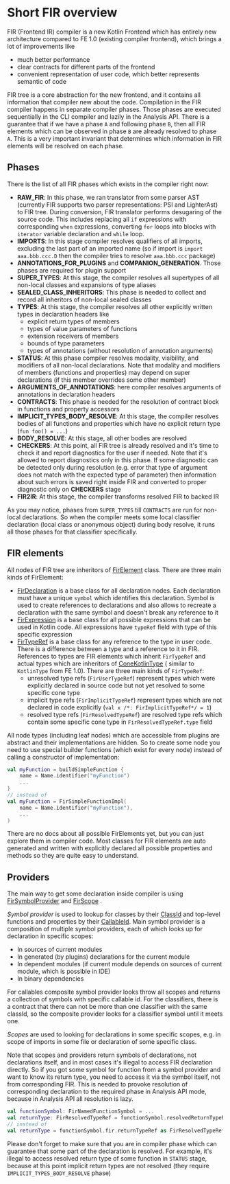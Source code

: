 # Short FIR overview

FIR (Frontend IR) compiler is a new Kotlin Frontend which has entirely new architecture compared to FE 1.0 (existing compiler frontend),
which brings a lot of improvements like

- much better performance
- clear contracts for different parts of the frontend
- convenient representation of user code, which better represents semantic of code

FIR tree is a core abstraction for the new frontend, and it contains all information that compiler new about the code. Compilation in the
FIR compiler happens in separate compiler phases. Those phases are executed sequentially in the CLI compiler and lazily in the Analysis API.
There is a guarantee that if we have a phase `A` and following phase  `B`, then all FIR elements which can be observed in phase `B` are
already resolved to phase `A`. This is a very important invariant that determines which information in FIR elements will be resolved on each
phase.

## Phases

There is the list of all FIR phases which exists in the compiler right now:

- **RAW_FIR**: In this phase, we ran translator from some parser AST (currently FIR supports two parser representations: PSI and LighterAst)
  to FIR tree. During conversion, FIR translator performs desugaring of the source code. This includes replacing all `if` expressions with
  corresponding `when` expressions, converting `for` loops into blocks with `iterator` variable declaration and `while` loop.
- **IMPORTS**: In this stage compiler resolves qualifiers of all imports, excluding the last part of an imported name (so if import
  is `import aaa.bbb.ccc.D` then the compiler tries to resolve `aaa.bbb.ccc` package)
- **ANNOTATIONS_FOR_PLUGINS** and **COMPANION_GENERATION**. Those phases are required for plugin support
- **SUPER_TYPES**: At this stage, the compiler resolves all supertypes of all non-local classes and expansions of type aliases
- **SEALED_CLASS_INHERITORS**: This phase is needed to collect and record all inheritors of non-local sealed classes
- **TYPES**: At this stage, the compiler resolves all other explicitly written types in declaration headers like
    - explicit return types of members
    - types of value parameters of functions
    - extension receivers of members
    - bounds of type parameters
    - types of annotations (without resolution of annotation arguments)
- **STATUS**: At this phase compiler resolves modality, visibility, and modifiers of all non-local declarations. Note that modality and
  modifiers of members (functions and properties) may depend on super declarations (if this member overrides some other member)
- **ARGUMENTS_OF_ANNOTATIONS**: here compiler resolves arguments of annotations in declaration headers
- **CONTRACTS**: This phase is needed for the resolution of contract block in functions and property accessors
- **IMPLICIT_TYPES_BODY_RESOLVE**: At this stage, the compiler resolves bodies of all functions and properties which have no explicit return
  type (`fun foo() = ...`)
- **BODY_RESOLVE**: At this stage, all other bodies are resolved
- **CHECKERS**: At this point, all FIR tree is already resolved and it's time to check it and report diagnostics for the user if needed.
  Note that it's allowed to report diagnostics only in this phase. If some diagnostic can be detected only during resolution (e.g. error
  that type of argument does not match with the expected type of parameter) then information about such errors is saved right inside FIR
  and converted to proper diagnostic only on **CHECKERS** stage
- **FIR2IR**: At this stage, the compiler transforms resolved FIR to backed IR

As you may notice, phases from `SUPER_TYPES` till `CONTRACTS` are run for non-local declarations. So when the compiler meets some local
classifier declaration (local class or anonymous object) during body resolve, it runs all those phases for that classifier specifically.

## FIR elements

All nodes of FIR tree are inheritors
of [FirElement](https://jetbrains.team/p/kt/repositories/kotlin/files/compiler/fir/tree/gen/org/jetbrains/kotlin/fir/FirElement.kt) class.
There are three main kinds of FirElement:

- [FirDeclaration](https://jetbrains.team/p/kt/repositories/kotlin/files/compiler/fir/tree/gen/org/jetbrains/kotlin/fir/declarations/FirDeclaration.kt)
  is a base class for all declaration nodes. Each declaration must have a unique `symbol` which identifies this declaration. Symbol is used
  to create references to declarations and also allows to recreate a declaration with the same symbol and doesn't break any reference to it
- [FirExpression](https://jetbrains.team/p/kt/repositories/kotlin/files/compiler/fir/tree/gen/org/jetbrains/kotlin/fir/expressions/FirExpression.kt)
  is a base class for all possible expressions that can be used in Kotlin code. All expressions have `typeRef` field with type of this
  specific expression
- [FirTypeRef](https://jetbrains.team/p/kt/repositories/kotlin/files/compiler/fir/tree/gen/org/jetbrains/kotlin/fir/types/FirTypeRef.kt) is
  a base class for any reference to the type in user code. There is a difference between a type and a reference to it in FIR. References to
  types are FIR elements which inherit `FirTypeRef` and actual types which are inheritors
  of [ConeKotlinType](https://jetbrains.team/p/kt/repositories/kotlin/files/compiler/fir/cones/src/org/jetbrains/kotlin/fir/types/ConeTypes.kt#L78) (
  similar to `KotlinType` from FE 1.0). There are three main kinds of `FirTypeRef`:
    - unresolved type refs (`FirUserTypeRef`) represent types which were explicitly declared in source code but not yet resolved to some
      specific cone type
    - implicit type refs (`FirImplicitTypeRef`) represent types which are not declared in code
      explicitly (`val x /*: FirImplicitTypeRef*/ = 1`)
    - resolved type refs (`FirResolvedTypeRef`) are resolved type refs which contain some specific cone type in `FirResolvedTypeRef.type`
      field

All node types (including leaf nodes) which are accessible from plugins are abstract and their implementations are hidden. So to create some
node you need to use special builder functions (which exist for every node) instead of calling a constructor of implementation:

```kotlin
val myFunction = buildSimpleFunction {
    name = Name.identifier("myFunction")
    ...
}
// instead of
val myFunction = FirSimpleFunctionImpl(
    name = Name.identifier("myFunction"),
    ...
)
```

There are no docs about all possible FirElements yet, but you can just explore them in compiler code. Most classes for FIR elements are auto
generated and written with explicitly declared all possible properties and methods so they are quite easy to understand.

## Providers

The main way to get some declaration inside compiler is
using [FirSymbolProvider](https://jetbrains.team/p/kt/repositories/kotlin/files/compiler/fir/providers/src/org/jetbrains/kotlin/fir/resolve/providers/FirSymbolProvider.kt#L28)
and [FirScope](https://jetbrains.team/p/kt/repositories/kotlin/files/compiler/fir/tree/src/org/jetbrains/kotlin/fir/scopes/FirScope.kt?&line=12)
.

_Symbol provider_ is used to lookup for classes by
their [ClassId](https://github.com/JetBrains/kotlin/blob/mastercore/compiler.common/src/org/jetbrains/kotlin/name/ClassId.java#L34) and
top-level functions and properties by
their [CallableId](https://jetbrains.team/p/kt/repositories/kotlin/files/core/compiler.common/src/org/jetbrains/kotlin/name/CallableId.kt).
Main symbol provider is a composition of multiple symbol providers, each of which looks up for declaration in specific scopes:

- In sources of current modules
- In generated (by plugins) declarations for the current module
- In dependent modules (if current module depends on sources of current module, which is possible in IDE)
- In binary dependencies

For callables composite symbol provider looks throw all scopes and returns a collection of symbols with specific callable id. For the
classifiers, there is a contract that there can not be more than one classifier with the same classId, so the composite provider looks for a
classifier symbol until it meets one.

_Scopes_ are used to looking for declarations in some specific scopes, e.g. in scope of imports in some file or declaration of some specific
class.

Note that scopes and providers return symbols of declarations, not declarations itself, and in most cases it's illegal to access FIR
declaration directly. So if you got some symbol for function from a symbol provider and want to know its return type, you need to access it
via the symbol itself, not from corresponding FIR. This is needed to provoke resolution of corresponding declaration to the required phase
in Analysis API mode, because in Analysis API all resolution is lazy.

```kotlin
val functionSymbol: FirNamedFunctionSymbol = ...
val returnType: FirResolvedTypeRef = functionSymbol.resolvedReturnTypeRef
// instead of
val returnType = functionSymbol.fir.returnTypeRef as FirResolvedTypeRef
```

Please don't forget to make sure that you are in compiler phase which can guarantee that some part of the declaration is resolved. For
example, it's illegal to access resolved return type of some function in `STATUS` stage, because at this point implicit return types are not
resolved (they require `IMPLICIT_TYPES_BODY_RESOLVE` phase)
